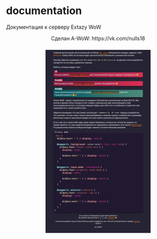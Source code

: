 # documentation
Документация к серверу Extazy WoW
<p align="center">Сделан A-WoW: https://vk.com/nulls18</p>
<h3 align="center"><img src="изображение.jpg" alt="documentation" height="500px"></h3>
